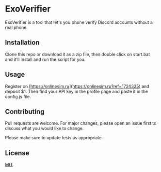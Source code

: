 # ExoVerifier

ExoVerifier is a tool that let's you phone verify Discord accounts without a real phone.

## Installation

Clone this repo or download it as a zip file, then double click on start.bat and it'll install and run the script for you.

## Usage

Register on [https://onlinesim.ru](https://onlinesim.ru?ref=1724325) and deposit $1. Then find your API key in the profile page and paste it in the config.js file.

## Contributing
Pull requests are welcome. For major changes, please open an issue first to discuss what you would like to change.

Please make sure to update tests as appropriate.

## License
[MIT](https://choosealicense.com/licenses/mit/)
